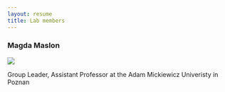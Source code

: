 ```yaml
---
layout: resume
title: Lab members
---
```

### Magda Maslon

![](images/bio-photo.jpg)

Group Leader, Assistant Professor at the Adam Mickiewicz Univeristy in Poznan




